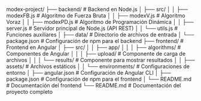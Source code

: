 modex-project/
├── backend/                           # Backend en Node.js
│   ├── src/
│   │   ├── modexFB.js                 # Algoritmo de Fuerza Bruta
│   │   ├── modexV.js                  # Algoritmo Voraz
│   │   ├── modexPD.js                 # Algoritmo de Programación Dinámica
│   │   ├── server.js                  # Servidor principal de Node.js (API REST)
│   │   └── utils.js                   # Funciones auxiliares
│   ├── data/                          # Directorio de archivos de entrada
│   └── package.json                   # Configuración de npm para el backend
├── frontend/                          # Frontend en Angular
│   ├── src/
│   │   ├── app/
│   │   │   ├── algorithms/            # Componentes de Angular
│   │   │   ├── upload/                # Componente de carga de archivos
│   │   │   └── results/               # Componente para mostrar resultados
│   │   ├── assets/                    # Archivos estáticos
│   │   └── environments/              # Configuraciones de entorno
│   ├── angular.json                   # Configuración de Angular CLI
│   ├── package.json                   # Configuración de npm para el frontend
│   └── README.md                      # Documentación del frontend
└── README.md                          # Documentación del proyecto completo
